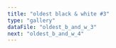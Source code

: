 ```yaml
---
title: "oldest black & white #3"
type: "gallery"
dataFile: "oldest_b_and_w_3"
next: "oldest_b_and_w_4"
---
```

